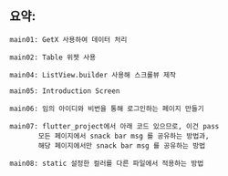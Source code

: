 ## 요약:

    main01: GetX 사용하여 데이터 처리

    main02: Table 위젯 사용

    main04: ListView.builder 사용해 스크롤뷰 제작

    main05: Introduction Screen

    main06: 임의 아이디와 비번을 통해 로그인하는 페이지 만들기

    main07: flutter_project에서 아래 코드 있으므로, 이건 pass
           모든 페이지에서 snack bar msg 를 공유하는 방법과,
           해당 페이지에서만 snack bar msg 를 공유하는 방법

    main08: static 설정한 컬러를 다른 파일에서 적용하는 방법
